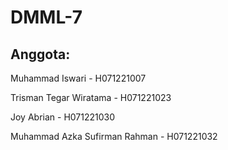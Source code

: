 # DMML-7
## Anggota:
Muhammad Iswari - H071221007

Trisman Tegar Wiratama - H071221023

Joy Abrian - H071221030

Muhammad Azka Sufirman Rahman - H071221032
